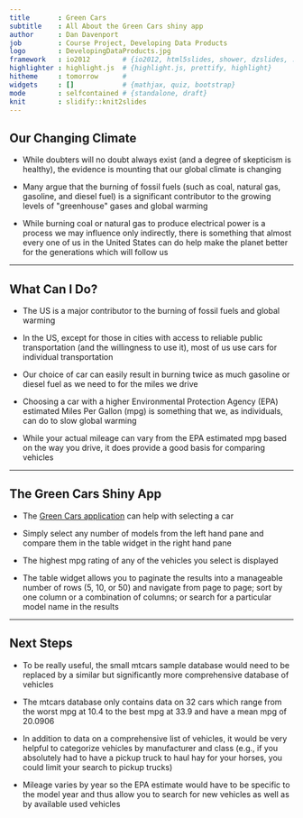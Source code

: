 ```yaml
---
title       : Green Cars
subtitle    : All About the Green Cars shiny app
author      : Dan Davenport
job         : Course Project, Developing Data Products
logo        : DevelopingDataProducts.jpg
framework   : io2012        # {io2012, html5slides, shower, dzslides, ...}
highlighter : highlight.js  # {highlight.js, prettify, highlight}
hitheme     : tomorrow      # 
widgets     : []            # {mathjax, quiz, bootstrap}
mode        : selfcontained # {standalone, draft}
knit        : slidify::knit2slides
---
```


## Our Changing Climate


*  While doubters will no doubt always exist (and a degree of skepticism is healthy), the evidence is mounting that our global climate is changing 

*  Many argue that the burning of fossil fuels (such as coal, natural gas, gasoline, and diesel fuel) is a significant contributor to the growing levels of "greenhouse" gases and global warming  

*  While burning coal or natural gas to produce electrical power is a process we may influence only indirectly, there is something that almost every one of us in the United States can do help make the planet better for the generations which will follow us

---  

## What Can I Do?

*  The US is a major contributor to the burning of fossil fuels and global warming 

*  In the US, except for those in cities with access to reliable public transportation (and the willingness to use it), most of us use cars for individual transportation

*  Our choice of car can easily result in burning twice as much gasoline or diesel fuel as we need to for the miles we drive

*  Choosing a car with a higher Environmental Protection Agency (EPA) estimated Miles Per Gallon (mpg) is something that we, as individuals, can do to slow global warming

*  While your actual mileage can vary from the EPA estimated mpg based on the way you drive, it does provide a good basis for comparing vehicles

---

## The Green Cars Shiny App

*  The [Green Cars application](http://ddavenport.shinyapps.io/Cars) can help with selecting a car

*  Simply select any number of models from the left hand pane and compare them in the table widget in the right hand pane

*  The highest mpg rating of any of the vehicles you select is displayed

*  The table widget allows you to paginate the results into a manageable number of rows (5, 10, or 50) and navigate from page to page; sort by one column or a combination of columns; or search for a particular model name in the results

---

## Next Steps

*  To be really useful, the small mtcars sample database would need to be replaced by a similar but significantly more comprehensive database of vehicles



*  The mtcars database only contains data on 32 cars which range from the worst mpg at 10.4 to the best mpg at 33.9 and have a mean mpg of 20.0906

*  In addition to data on a comprehensive list of vehicles, it would be very helpful to categorize vehicles by manufacturer and class (e.g., if you absolutely had to have a pickup truck to haul hay for your horses, you could limit your search to pickup trucks)

*  Mileage varies by year so the EPA estimate would have to be specific to the model year and thus allow you to search for new vehicles as well as by available used vehicles
